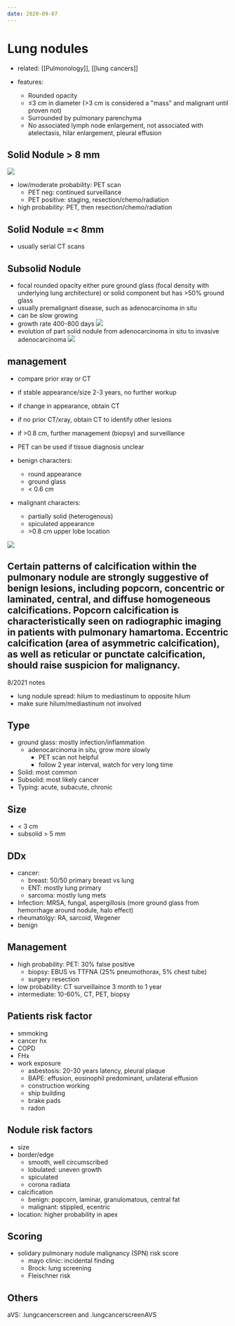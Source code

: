 ```yaml
---
date: 2020-09-07
---
```


# Lung nodules

- related: [[Pulmonology]], [[lung cancers]]

- features:
	- Rounded opacity
	- ≤3 cm in diameter (>3 cm is considered a "mass" and malignant until proven not)
	- Surrounded by pulmonary parenchyma
	- No associated lymph node enlargement, not associated with atelectasis, hilar enlargement, pleural effusion

## Solid Nodule > 8 mm

![](https://photos.thisispiggy.com/file/wikiFiles/20210802213806.png)

- low/moderate probability: PET scan
	- PET neg: continued surveillance
	- PET positive: staging, resection/chemo/radiation
- high probability: PET, then resection/chemo/radiation

## Solid Nodule =< 8mm

- usually serial CT scans

## Subsolid Nodule

- focal rounded opacity either pure ground glass (focal density with underlying lung architecture) or solid component but has >50% ground glass
- usually premalignant disease, such as adenocarcinoma in situ
- can be slow growing
- growth rate 400-800 days
  ![](https://photos.thisispiggy.com/file/wikiFiles/20210802214238.png)
- evolution of part solid nodule from adenocarcinoma in situ to invasive adenocarcinoma
  ![](https://photos.thisispiggy.com/file/wikiFiles/20210802214416.png)

## management

- compare prior xray or CT

- if stable appearance/size 2-3 years, no further workup

- if change in appearance, obtain CT

- if no prior CT/xray, obtain CT to identify other lesions

- if >0.8 cm, further management (biopsy) and surveillance

- PET can be used if tissue diagnosis unclear

- benign characters:
	- round appearance
	- ground glass
	- < 0.6 cm

- malignant characters:
	- partially solid (heterogenous)
	- spiculated appearance
	- \>0.8 cm upper lobe location

![](https://photos.thisispiggy.com/file/wikiFiles/20200905112101_1.png)

<!-- features of lung nodules that are malignant vs benign -->

## Certain patterns of calcification within the pulmonary nodule are strongly suggestive of benign lesions, including **popcorn**, concentric or **laminated, central**, and **diffuse homogeneous** calcifications. Popcorn calcification is characteristically seen on  radiographic imaging in patients with pulmonary hamartoma. Eccentric  calcification (area of asymmetric calcification), as well as reticular  or punctate calcification, should raise suspicion for malignancy.

8/2021 notes

- lung nodule spread: hilum to mediastinum to opposite hilum
- make sure hilum/mediastinum not involved

## Type

- ground glass: mostly infection/inflammation
	- adenocarcinoma in situ, grow more slowly
		- PET scan not helpful
		- follow 2 year interval, watch for very long time
- Solid: most common
- Subsolid: most likely cancer
- Typing: acute, subacute, chronic

## Size

- < 3 cm
- subsolid > 5 mm

## DDx

- cancer:
	- breast: 50/50 primary breast vs lung
	- ENT: mostly lung primary
	- sarcoma: mostly lung mets
- Infection: MRSA, fungal, aspergillosis (more ground glass from hemorrhage around nodule, halo effect)
- rheumatolgy: RA, sarcoid, Wegener
- benign

## Management

- high probability: PET: 30% false positive
	- biopsy: EBUS vs TTFNA (25% pneumothorax, 5% chest tube)
	- surgery resection
- low probability: CT surveillaince 3 month to 1 year
- intermediate: 10-60%, CT, PET, biopsy

## Patients risk factor

- smmoking
- cancer hx
- COPD
- FHx
- work exposure
	- asbestosis: 20-30 years latency, pleural plaque
	- BAPE: effusion, eosinophil predominant, unilateral effusion
	- construction working
	- ship building
	- brake pads
	- radon

## Nodule risk factors

- size
- border/edge
	- smooth, well circumscribed
	- lobulated: uneven growth
	- spiculated
	- corona radiata
- calcification
	- benign: popcorn, laminar, granulomatous, central fat
	- malignant: stippled, ecentric
- location: higher probability in apex

## Scoring

- solidary pulmonary nodule malignancy (SPN) risk score
	- mayo clinic: incidental finding
	- Brock: lung screening
	- Fleischner risk

## Others

aVS: .lungcancerscreen and .lungcancerscreenAVS
